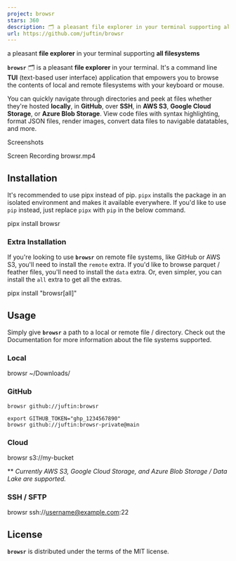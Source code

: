 ```yaml
---
project: browsr
stars: 360
description: 🗂️ a pleasant file explorer in your terminal supporting all filesystems
url: https://github.com/juftin/browsr
---
```


a pleasant **file explorer** in your terminal supporting **all filesystems**

**`browsr`** 🗂️ is a pleasant **file explorer** in your terminal. It's a command line **TUI** (text-based user interface) application that empowers you to browse the contents of local and remote filesystems with your keyboard or mouse.

You can quickly navigate through directories and peek at files whether they're hosted **locally**, in **GitHub**, over **SSH**, in **AWS S3**, **Google Cloud Storage**, or **Azure Blob Storage**. View code files with syntax highlighting, format JSON files, render images, convert data files to navigable datatables, and more.

Screenshots

Screen Recording browsr.mp4

Installation
------------

It's recommended to use pipx instead of pip. `pipx` installs the package in an isolated environment and makes it available everywhere. If you'd like to use `pip` instead, just replace `pipx` with `pip` in the below command.

pipx install browsr

### Extra Installation

If you're looking to use **`browsr`** on remote file systems, like GitHub or AWS S3, you'll need to install the `remote` extra. If you'd like to browse parquet / feather files, you'll need to install the `data` extra. Or, even simpler, you can install the `all` extra to get all the extras.

pipx install "browsr\[all\]"

Usage
-----

Simply give **`browsr`** a path to a local or remote file / directory. Check out the Documentation for more information about the file systems supported.

### Local

browsr ~/Downloads/

### GitHub

```
browsr github://juftin:browsr
```

```
export GITHUB_TOKEN="ghp_1234567890"
browsr github://juftin:browsr-private@main
```

### Cloud

browsr s3://my-bucket

\*\* _Currently AWS S3, Google Cloud Storage, and Azure Blob Storage / Data Lake are supported._

### SSH / SFTP

browsr ssh://username@example.com:22

License
-------

**`browsr`** is distributed under the terms of the MIT license.
